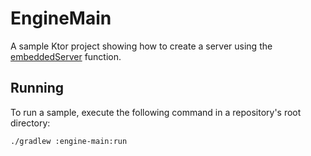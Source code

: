 # EngineMain

A sample Ktor project showing how to create a server using the [embeddedServer](https://ktor.io/docs/create-server.html#embedded-server) function.

## Running

To run a sample, execute the following command in a repository's root directory:
```bash
./gradlew :engine-main:run
```
